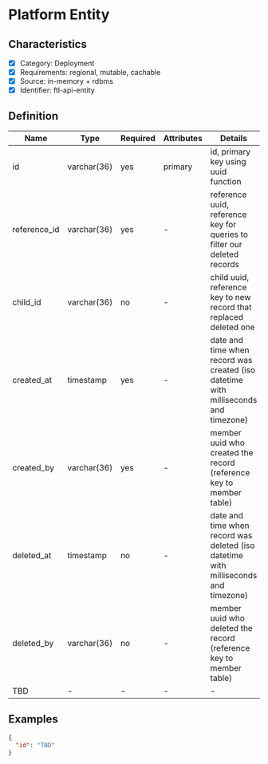 # Platform Entity

## Characteristics

- [x] Category: Deployment
- [x] Requirements: regional, mutable, cachable
- [x] Source: in-memory + rdbms
- [x] Identifier: ftl-api-entity

## Definition

Name | Type | Required | Attributes | Details
-----|------|----------|------------|--------
id | varchar(36) | yes | primary | id, primary key using uuid function
reference_id | varchar(36) | yes | - | reference uuid, reference key for queries to filter our deleted records
child_id | varchar(36) | no | - | child uuid, reference key to new record that replaced deleted one
created_at | timestamp | yes | - | date and time when record was created (iso datetime with milliseconds and timezone)
created_by | varchar(36) | yes | - | member uuid who created the record (reference key to member table)
deleted_at | timestamp | no | - | date and time when record was deleted (iso datetime with milliseconds and timezone)
deleted_by | varchar(36) | no | - | member uuid who deleted the record (reference key to member table)
TBD | - | - | - | -

## Examples

```json
{
  "id": "TBD"
}
```
